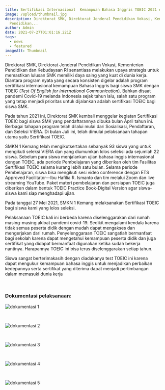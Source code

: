 ```yaml
---
title: Sertifikasi Internasional  Kemampuan Bahasa Inggris TOEIC 2021 di SMKN 1 Kemang
image: /upload/thumbnail.jpg
description: Direktorat SMK, Direktorat Jenderal Pendidikan Vokasi, Kementerian
  Pendidikan...
author: Admin
date: 2021-07-27T01:01:16.221Z
tags:
  - news
  - featured
imageAlt: Thumbnail
---
```

Direktorat SMK, Direktorat Jenderal Pendidikan Vokasi, Kementerian Pendidikan dan Kebudayaan RI senantiasa melakukan upaya strategis untuk memastikan lulusan SMK memiliki daya saing yang kuat di dunia kerja. Diantara program nyata yang secara konsisten digelar adalah program sertifikasi internasional kemampuan Bahasa Inggris bagi siswa SMK dengan TOEIC (*Test Of English for International Communication*). Bahkan disaat pandemi Covid-19 melanda Indonesia sejak tahun lalu, salah satu program yang tetap menjadi prioritas untuk dijalankan adalah sertifikasi TOEIC bagi siswa SMK.

Pada tahun 2021 ini, Direktorat SMK kembali menggelar kegiatan Sertifikasi TOEIC bagi siswa SMK yang pendaftarannya dibuka bulan April tahun ini. Berbagai tahapan program telah dilalui mulai dari Sosialisasi, Pendaftaran, dan Seleksi VIERA. Di bulan Juli ini, telah dimulai pelaksanaan tahapan utama yaitu Sertifikasi TOEIC.

SMKN 1 Kemang telah mengikutsertakan sebanyak 93 siswa yang untuk mengikuti seleksi VIERA dan yang diumumkan lolos seleksi ada sejumlah 22 siswa. Sebelum para siswa menjalankan ujian bahasa inggis internasional dengan TOEIC, ada periode Pembelajaran yang diberikan oleh tim Fasilitas Sertifikasi TOEIC selama kurang lebih satu bulan. Selama periode Pembelajaran, siswa bisa mengikuti sesi video conference dengan ETS Approved Facilitator—Ibu Hafilia R. Ismanto dan tim melalui Zoom dan live streaming YouTube. Paket materi pembelajaran dan persiapan TOEIC juga diberikan dalam bentuk TOEIC Practice Book-Digital Version agar siswa-siswa kami siap menghadapi ujian.

Pada tanggal 27 Mei 2021, SMKN 1 Kemang melaksanakan Sertifikasi TOEIC bagi siswa kami  yang lolos seleksi. 

Pelaksanaan TOEIC kali ini berbeda karena diselenggarakan dari rumah masing-masing akibat pandemi covid-19.  Sedikit mengalami kendala karena tidak semua peserta didik dengan mudah dapat mengakses dan mengerjakan dari rumah. Penyelenggaraan TOEIC sangatlah bermanfaat bagi sekolah karena dapat mengetahui kemampuan peserta didik dan juga sertifikat yang didapat bermanfaat digunakan ketika sudah bekerja nantinya. Harapannya TOEIC ini bisa terus diselenggarakan setiap tahun.

Siswa sangat berterimakasih dengan diadakanya test TOEIC ini karena dapat mengukur kemampuan bahasa inggis untuk menjadikan perbaikan kedepannya serta sertifikat yang diterima dapat menjadi pertimbangan dalam memasuki dunia kerja

<br>

### Dokumentasi pelaksanaan:

![dokumentasi 1](/upload/whatsapp-image-2021-07-27-at-09.28.11.jpeg "dokumentasi 1")

<br>

![dokumentasi 2](/upload/whatsapp-image-2021-07-27-at-09.28.10.jpeg "dokumentasi 2")

<br>

![dokumentasi 3](/upload/whatsapp-image-2021-07-27-at-09.28.09.jpeg "dokumentasi 3")

<br>

![dokumentasi 4](/upload/whatsapp-image-2021-07-27-at-09.28.08.jpeg "dokumentasi 4")

<br>

![dokumentasi 5](/upload/whatsapp-image-2021-07-27-at-09.28.07.jpeg "dokumentasi 5")